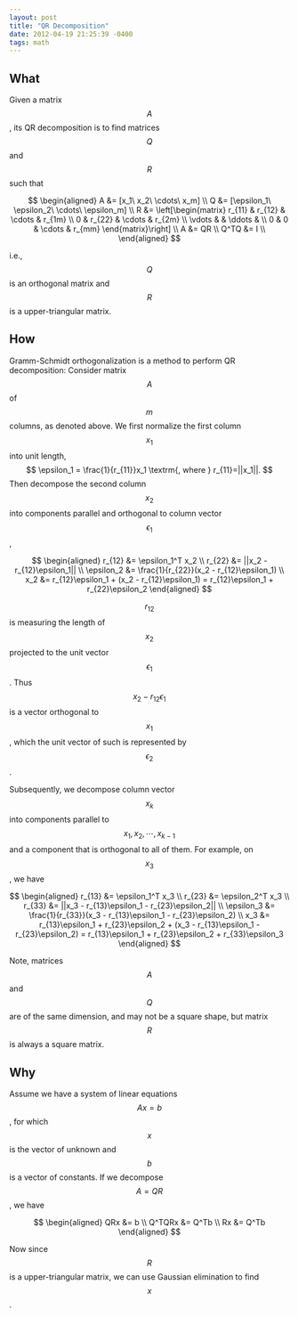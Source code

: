 ```yaml
---
layout: post
title: "QR Decomposition"
date: 2012-04-19 21:25:39 -0400
tags: math
---
```


## What

Given a matrix $$A$$, its QR decomposition is to find matrices $$Q$$ and $$R$$ such that

$$
\begin{aligned}
A &= [x_1\ x_2\ \cdots\ x_m] \\
Q &= [\epsilon_1\ \epsilon_2\ \cdots\ \epsilon_m] \\
R &= \left[\begin{matrix}
       r_{11} & r_{12} & \cdots & r_{1m} \\
       0      & r_{22} & \cdots & r_{2m} \\
       \vdots &        & \ddots &  \\
       0      & 0      & \cdots & r_{mm}
     \end{matrix}\right] \\
A &= QR \\
Q^TQ &= I \\
\end{aligned}
$$

i.e., $$Q$$ is an orthogonal matrix and $$R$$ is a upper-triangular matrix.

## How

Gramm-Schmidt orthogonalization is a method to perform QR decomposition:
Consider matrix $$A$$ of $$m$$ columns, as denoted above. We first normalize the
first column $$x_1$$ into unit length,
$$
\epsilon_1 = \frac{1}{r_{11}}x_1 \textrm{, where } r_{11}=||x_1||.
$$
Then decompose the second column $$x_2$$ into components parallel and orthogonal to column vector $$\epsilon_1$$,

$$
\begin{aligned}
r_{12} &= \epsilon_1^T x_2  \\
r_{22} &= ||x_2 - r_{12}\epsilon_1||  \\
\epsilon_2 &= \frac{1}{r_{22}}(x_2 - r_{12}\epsilon_1)  \\
x_2 &= r_{12}\epsilon_1 + (x_2 - r_{12}\epsilon_1) = r_{12}\epsilon_1 + r_{22}\epsilon_2
\end{aligned}
$$

$$r_{12}$$ is measuring the length of $$x_2$$ projected to the unit vector
$$\epsilon_1$$. Thus $$x_2 - r_{12}\epsilon_1$$ is a vector orthogonal to $$x_1$$,
which the unit vector of such is represented by $$\epsilon_2$$.

Subsequently, we decompose column vector $$x_k$$ into components parallel to
$$x_1,x_2,\cdots,x_{k-1}$$ and a component that is orthogonal to all of them. For
example, on $$x_3$$, we have

$$
\begin{aligned}
r_{13} &= \epsilon_1^T x_3  \\
r_{23} &= \epsilon_2^T x_3  \\
r_{33} &= ||x_3 - r_{13}\epsilon_1 - r_{23}\epsilon_2||  \\
\epsilon_3 &= \frac{1}{r_{33}}(x_3 - r_{13}\epsilon_1 - r_{23}\epsilon_2)  \\
x_3 &= r_{13}\epsilon_1 + r_{23}\epsilon_2 + (x_3 - r_{13}\epsilon_1 - r_{23}\epsilon_2) = r_{13}\epsilon_1 + r_{23}\epsilon_2 + r_{33}\epsilon_3
\end{aligned}
$$

Note, matrices $$A$$ and $$Q$$ are of the same dimension, and may not be a square
shape, but matrix $$R$$ is always a square matrix.

## Why

Assume we have a system of linear equations $$Ax=b$$, for which $$x$$ is the vector
of unknown and $$b$$ is a vector of constants. If we decompose $$A=QR$$, we
have

$$
\begin{aligned}
QRx &= b  \\
Q^TQRx &= Q^Tb  \\
Rx &= Q^Tb
\end{aligned}
$$

Now since $$R$$ is a upper-triangular matrix, we can use Gaussian elimination to find $$x$$.
